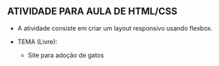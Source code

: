 ## ATIVIDADE PARA AULA DE HTML/CSS

  - A atividade consiste em criar um layout responsivo usando flexbox.

  - TEMA (Livre):
    - Site para adoção de gatos
